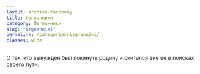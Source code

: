 ```yaml
---
layout: archive-taxonomy
title: Изгнанники
category: Изгнанники
slug: "izgnanniki"
permalink: /categories/izgnanniki/
classes: wide
---
```


О тех, кто вынужден был покинуть родину и скитался вне ее в поисках своего пути.
